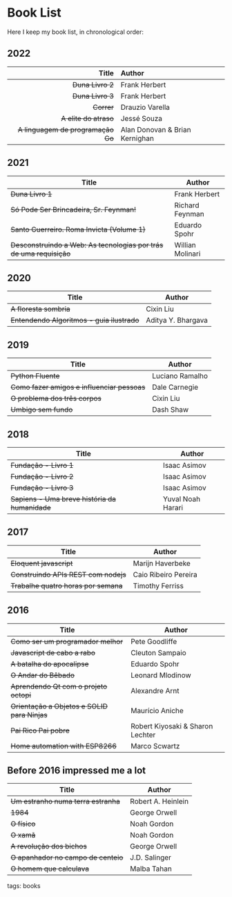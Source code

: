 # Book List

Here I keep my book list, in chronological order:

## 2022

| Title                              | Author                         |
| ---:                               | :---                           |
| ~~Duna Livro 2~~                   | Frank Herbert                  |
| ~~Duna Livro 3~~                   | Frank Herbert                  |
| ~~Correr~~                         | Drauzio Varella                |
| ~~A elite do atraso~~              | Jessé Souza                    |
| ~~A linguagem de programação Go~~  | Alan Donovan & Brian Kernighan |

## 2021

| Title                                                               | Author           |
| ---------------------------------------------------------------     | ---------------- |
| ~~Duna Livro 1~~                                                    | Frank Herbert    |
| ~~Só Pode Ser Brincadeira, Sr. Feynman!~~                           | Richard Feynman  |
| ~~Santo Guerreiro. Roma Invicta (Volume 1)~~                        | Eduardo Spohr    |
| ~~Desconstruindo a Web: As tecnologias por trás de uma requisição~~ | Willian Molinari |

## 2020

| Title                                      | Author             |
| --------------------------------------     | ------------------ |
| ~~A floresta sombria~~                     | Cixin Liu          |
| ~~Entendendo Algoritmos - guia ilustrado~~ | Aditya Y. Bhargava |

## 2019

| Title                                       | Author          |
| ---------------------------------------     | --------------- |
| ~~Python Fluente~~                          | Luciano Ramalho |
| ~~Como fazer amigos e influenciar pessoas~~ | Dale Carnegie   |
| ~~O problema dos três corpos~~              | Cixin Liu       |
| ~~Umbigo sem fundo~~                        | Dash Shaw       |

## 2018

| Title                                          | Author            |
| ------------------------------------------     | ----------------- |
| ~~Fundação - Livro 1~~                         | Isaac Asimov      |
| ~~Fundação - Livro 2~~                         | Isaac Asimov      |
| ~~Fundação - Livro 3~~                         | Isaac Asimov      |
| ~~Sapiens - Uma breve história da humanidade~~ | Yuval Noah Harari |

## 2017

| Title                                | Author               |
| --------------------------------     | -------------------- |
| ~~Eloquent javascript~~              | Marijn Haverbeke     |
| ~~Construindo APIs REST com nodejs~~ | Caio Ribeiro Pereira |
| ~~Trabalhe quatro horas por semana~~ | Timothy Ferriss      |

## 2016

| Title                                        | Author                           |
| ----------------------------------------     | -------------------------------- |
| ~~Como ser um programador melhor~~           | Pete Goodliffe                   |
| ~~Javascript de cabo a rabo~~                | Cleuton Sampaio                  |
| ~~A batalha do apocalipse~~                  | Eduardo Spohr                    |
| ~~O Andar do Bêbado~~                        | Leonard Mlodinow                 |
| ~~Aprendendo Qt com o projeto octopi~~       | Alexandre Arnt                   |
| ~~Orientação a Objetos e SOLID para Ninjas~~ | Maurício Aniche                  |
| ~~Pai Rico Pai pobre~~                       | Robert Kiyosaki & Sharon Lechter |
| ~~Home automation with ESP8266~~             | Marco Scwartz                    |

## Before 2016 impressed me a lot

| Title                               | Author             |
| -------------------------------     | ------------------ |
| ~~Um estranho numa terra estranha~~ | Robert A. Heinlein |
| ~~1984~~                            | George Orwell      |
| ~~O físico~~                        | Noah Gordon        |
| ~~O xamã~~                          | Noah Gordon        |
| ~~A revolução dos bichos~~          | George Orwell      |
| ~~O apanhador no campo de centeio~~ | J.D. Salinger      |
| ~~O homem que calculava~~           | Malba Tahan        |

tags: books